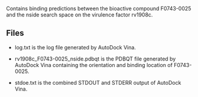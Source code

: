 Contains binding predictions between the bioactive compound F0743-0025 and the nside search space on the virulence factor rv1908c.

## Files

- log.txt is the log file generated by AutoDock Vina.

- rv1908c_F0743-0025_nside.pdbqt is the PDBQT file generated by AutoDock Vina containing the orientation and binding location of F0743-0025.

- stdoe.txt is the combined STDOUT and STDERR output of AutoDock Vina.

